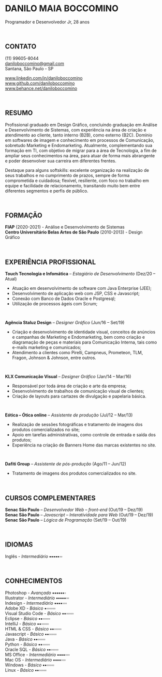# DANILO MAIA BOCCOMINO
Programador e Desenvolvedor Jr, 28 anos

&nbsp;

## CONTATO
(11) 99605-8044  
daniloboccomino@gmail.com  
Santana, São Paulo - SP  

www.linkedin.com/in/daniloboccomino  
www.github.com/daniloboccomino  
www.behance.net/daniloboccomino  

&nbsp;

## RESUMO
Profissional graduado em Design Gráfico, concluindo graduação em Análise e Desenvolvimento de Sistemas, com experiência na área de criação e atendimento ao cliente, tanto interno (B2B), como externo (B2C). Domínio em softwares de imagem e conhecimento em processos de Comunicação, sobretudo Marketing e Endomarketing. Atualmente, complementando sua formação em TI, com objetivo de migrar para a área de Tecnologia, a fim de ampliar seus conhecimentos na área, para atuar de forma mais abrangente e poder desenvolver sua carreira em diferentes frentes.

Destaque para alguns softskills: excelente organização na realização de seus trabalhos e no cumprimento de prazos, sempre de forma comprometida e cuidadosa; flexível, resiliente, com foco no trabalho em equipe e facilidade de relacionamento, transitando muito bem entre diferentes segmentos e perfis de público.

&nbsp;

## FORMAÇÃO
**FIAP** (2020-2021) - Análise e Desenvolvimento de Sistemas  
**Centro Universitário Belas Artes de São Paulo** (2010-2013) - Design Gráfico  

&nbsp;

## EXPERIÊNCIA PROFISSIONAL
**Touch Tecnologia e Infomática** – *Estagiário de Desenvolvimento* (Dez/20 – Atual)
- Atuação em desenvolvimento de software com Java Enterprise (JEE);
- Desenvolvimento de aplicação web com JSP, CSS e Javascript;
- Conexão com Banco de Dados Oracle e Postgresql;
- Utilização de processos ágeis com Scrum;

&nbsp;

**Agência Staluz Design** – *Designer Gráfico* (Jun/16 – Set/19)
- Criação e desenvolvimento de identidade visual, conceitos de anúncios e campanhas de Marketing e Endomarketing, bem como criação e diagramação de peças e materiais para Comunicação Interna, tais como e-mails marketing e comunicados;
- Atendimento a clientes como Pirelli, Campneus, Prometeon, TLM, Fragon, Johnson & Johnson, entre outros.

&nbsp;

**KLX Comunicação Visual** – *Designer Gráfico* (Jan/14 – Mar/16)
- Responsável por toda área de criação e arte da empresa;
- Desenvolvimento de trabalhos de comunicação visual de clientes;
- Criação de layouts para cartazes de divulgação e papelaria básica.

&nbsp;

**Eótica – Ótica online** – *Assistente de produção* (Jul/12 – Mar/13)
- Realização de sessões fotográficas e tratamento de imagens dos produtos comercializados no site;
- Apoio em tarefas administrativas, como controle de entrada e saída dos produtos;
- Experiência na criação de Banners Home das marcas existentes no site.

&nbsp;

**Dafiti Group** – *Assistente de pós-produção* (Ago/11 – Jun/12)
- Tratamento de imagens dos produtos comercializados no site.

&nbsp;

## CURSOS COMPLEMENTARES
**Senac São Paulo** – *Desenvolvedor Web – front-end* (Out/19 – Dez/19)  
**Senac São Paulo** – *Javascript – Interatividade para Web* (Out/19 – Dez/19)  
**Senac São Paulo** – *Lógica de Programação* (Set/19 – Out/19)  

&nbsp;

## IDIOMAS
Inglês - *Intermediário* **&FilledVerySmallSquare;&FilledVerySmallSquare;&FilledVerySmallSquare;&FilledVerySmallSquare;&FilledVerySmallSquare;&EmptyVerySmallSquare;&EmptyVerySmallSquare;**  

&nbsp;

## CONHECIMENTOS
Photoshop - *Avançado*  **&FilledVerySmallSquare;&FilledVerySmallSquare;&FilledVerySmallSquare;&FilledVerySmallSquare;&FilledVerySmallSquare;&FilledVerySmallSquare;&EmptyVerySmallSquare;**  
Illustrator - *Intermediário*  **&FilledVerySmallSquare;&FilledVerySmallSquare;&FilledVerySmallSquare;&FilledVerySmallSquare;&FilledVerySmallSquare;&EmptyVerySmallSquare;&EmptyVerySmallSquare;**  
Indesign - *Intermediário*  **&FilledVerySmallSquare;&FilledVerySmallSquare;&FilledVerySmallSquare;&FilledVerySmallSquare;&EmptyVerySmallSquare;&EmptyVerySmallSquare;&EmptyVerySmallSquare;**  
Adobe XD - *Básico*  **&FilledVerySmallSquare;&EmptyVerySmallSquare;&EmptyVerySmallSquare;&EmptyVerySmallSquare;&EmptyVerySmallSquare;&EmptyVerySmallSquare;&EmptyVerySmallSquare;**  
Visual Studio Code - *Básico*  **&FilledVerySmallSquare;&FilledVerySmallSquare;&EmptyVerySmallSquare;&EmptyVerySmallSquare;&EmptyVerySmallSquare;&EmptyVerySmallSquare;&EmptyVerySmallSquare;**  
Eclipse - *Básico*  **&FilledVerySmallSquare;&FilledVerySmallSquare;&EmptyVerySmallSquare;&EmptyVerySmallSquare;&EmptyVerySmallSquare;&EmptyVerySmallSquare;&EmptyVerySmallSquare;**  
IntelliJ - *Básico*  **&FilledVerySmallSquare;&FilledVerySmallSquare;&EmptyVerySmallSquare;&EmptyVerySmallSquare;&EmptyVerySmallSquare;&EmptyVerySmallSquare;&EmptyVerySmallSquare;**  
HTML & CSS - *Básico*  **&FilledVerySmallSquare;&FilledVerySmallSquare;&EmptyVerySmallSquare;&EmptyVerySmallSquare;&EmptyVerySmallSquare;&EmptyVerySmallSquare;&EmptyVerySmallSquare;**  
Javascript - *Básico*  **&FilledVerySmallSquare;&FilledVerySmallSquare;&EmptyVerySmallSquare;&EmptyVerySmallSquare;&EmptyVerySmallSquare;&EmptyVerySmallSquare;&EmptyVerySmallSquare;**  
Java - *Básico*  **&FilledVerySmallSquare;&FilledVerySmallSquare;&EmptyVerySmallSquare;&EmptyVerySmallSquare;&EmptyVerySmallSquare;&EmptyVerySmallSquare;&EmptyVerySmallSquare;**  
Python - *Básico*  **&FilledVerySmallSquare;&FilledVerySmallSquare;&EmptyVerySmallSquare;&EmptyVerySmallSquare;&EmptyVerySmallSquare;&EmptyVerySmallSquare;&EmptyVerySmallSquare;**  
Oracle SQL - *Básico*  **&FilledVerySmallSquare;&FilledVerySmallSquare;&EmptyVerySmallSquare;&EmptyVerySmallSquare;&EmptyVerySmallSquare;&EmptyVerySmallSquare;&EmptyVerySmallSquare;**  
MS Office - *Intermediário*  **&FilledVerySmallSquare;&FilledVerySmallSquare;&FilledVerySmallSquare;&FilledVerySmallSquare;&EmptyVerySmallSquare;&EmptyVerySmallSquare;&EmptyVerySmallSquare;**  
Mac OS - *Intermediário*  **&FilledVerySmallSquare;&FilledVerySmallSquare;&FilledVerySmallSquare;&FilledVerySmallSquare;&EmptyVerySmallSquare;&EmptyVerySmallSquare;&EmptyVerySmallSquare;**  
Windows - *Básico*  **&FilledVerySmallSquare;&FilledVerySmallSquare;&EmptyVerySmallSquare;&EmptyVerySmallSquare;&EmptyVerySmallSquare;&EmptyVerySmallSquare;&EmptyVerySmallSquare;**  
Linux - *Básico*  **&FilledVerySmallSquare;&FilledVerySmallSquare;&EmptyVerySmallSquare;&EmptyVerySmallSquare;&EmptyVerySmallSquare;&EmptyVerySmallSquare;&EmptyVerySmallSquare;**  

&nbsp;
